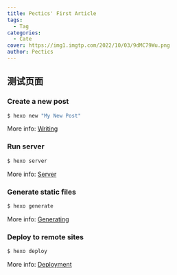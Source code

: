 ```yaml
---
title: Pectics' First Article
tags:
  - Tag
categories:
  - Cate
cover: https://img1.imgtp.com/2022/10/03/9dMC79Wu.png
author: Pectics
---
```


## 测试页面

### Create a new post

``` bash
$ hexo new "My New Post"
```

More info: [Writing](https://hexo.io/docs/writing.html)

### Run server

``` bash
$ hexo server
```

More info: [Server](https://hexo.io/docs/server.html)

### Generate static files

``` bash
$ hexo generate
```

More info: [Generating](https://hexo.io/docs/generating.html)

### Deploy to remote sites

``` bash
$ hexo deploy
```

More info: [Deployment](https://hexo.io/docs/one-command-deployment.html)
